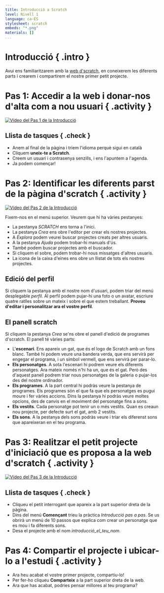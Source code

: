 ```yaml
---
title: Introducció a Scratch
level: Nivell 1
language: ca-ES
stylesheet: scratch
embeds: "*.png"
materials: []
...
```


# Introducció { .intro }

Avui ens familiaritzarem amb la <a href="http://scratch.mit.edu">web d'scratch</a>, en coneixerem les diferents parts i crearem i compartirem el nostre primer petit projecte.

# Pas 1: Accedir a la web i donar-nos d'alta com a nou usuari { .activity }

[![Vídeo del Pas 1 de la Introducció](1.png)](http://www.youtube.com/watch?v=0Z06BqT1WKY)

## Llista de tasques { .check }

+ Anem al final de la pàgina i triem l'idioma perquè sigui en català
+ Cliquem **uneix-te a Scratch**.
+ Creem un usuari i contrasenya senzills, i ens l'apuntem a l'agenda.
+ Ja podem començar!

# Pas 2: Identificar les diferents parst de la pàgina d'scratch { .activity }

[![Vídeo del Pas 2 de la Introducció](2.png)](http://www.youtube.com/watch?v=m1j4z_rI8_Q)

Fixem-nos en el menú superior. Veurem que hi ha vàries pestanyes:

+ La pestanya *SCRATCH* ens torna a l'inici.
+ La pestanya *Crea* ens obre l'editor per crear els nostres projectes.
+ A *Explora* podem veurei buscar projectes creats per altres usuaris.
+ A la pestanya *Ajuda* podem trobar-hi manuals d'ús.
+ També podem buscar projectes amb el buscador.
+ Si cliquem el sobre, podem trobar-hi nous missatges d'altres usuaris.
+ La icona de la caixa d'eines ens obre un llistat de tots els nostres projectes.

## Edició del perfil

Si cliquem la pestanya amb el nostre nom d'usuari, podem triar del menú desplegable *perfil*. Al perfil podem pujar-hi una foto o un avatar, escriure quatre ratlles sobre un mateix i sobre el que estem treballant. **Proveu d'editar i personalitzar ara el vostre perfil**.

## El panell scratch

Si cliquem la pestanya *Crea* se'ns obre el panell d'edició de programes d'scratch. El panell té vàries parts:
+ L'**escenari**. Ens apareix un gat, que és el logo de Scratch amb un fons blanc. També hi podem veure una bandera verda, que ens servirà per engegar el programa, i un símbol vermell, que ens servirà per parar-lo.
+ **Els personatges**. A sota l'escenari hi podrem veure els diferents personatges. Ara mateix només n'hi ha un, que és el gat. Però des d'aquest panell podrem triar nous personatges de la galeria o pujar-los des del nostre ordinador.
+ **Els programes**. A la part central hi podràs veure la pestanya de programes. Els programes són el que fa que els personatges es pugui moure i fer vàries accions. Dins la pestanya hi podràs veure moltes opcions, des de canvis en el moviment del personatge fins a sons.
+ **Els vestits**. Cada personatge pot tenir un o més vestits. Quan es creaun nou projecte, per defecte surt el gat, amb 2 vestits.
+ **Els sons**. A la pestanya dels sons podràs veure i triar els diferenst sons que apareixeran en el teu programa.

# Pas 3: Realitzar el petit projecte d'iniciació que es proposa a la web d'scratch { .activity }

[![Vídeo del Pas 3 de la Introducció](3.png)](http://www.youtube.com/watch?v=T_4buDOPIOQ)

## Llista de tasques { .check }

+ Cliqueu el petit interrogant que apareix a la part superior dreta de la pàgina.
+ Dins del menú **Començant** trieu la pràctica *Introducció pas a pas*. Se us obrirà un menú de 10 passos que explica com crear un personatge que es mou i fa diferents sons.
+ Desa el projecte amb el nom *introducció_el_teu_nom*.

# Pas 4: Compartir el projecte i ubicar-lo a l'estudi { .activity }

+ Ara heu acabat el vostre primer projecte, compartiu-lo!
+ Per fer-ho cliqueu **Comparteix** a la part superior dreta de la web.
+ Ara que has acabat, podries pensar millores al teu programa?
